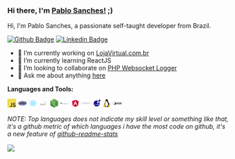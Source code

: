 ### Hi there, I'm [Pablo Sanches!](https://pablosanches.github.io) ;)

Hi, I'm Pablo Sanches, a passionate self-taught developer from Brazil.

[![Github Badge](https://img.shields.io/badge/-Github-000?style=flat-square&logo=Github&logoColor=white&link=https://github.com/pablosanches)](https://github.com/pablosanches)
[![Linkedin Badge](https://img.pablosanches.io/badge/-LinkedIn-blue?style=flat-square&logo=Linkedin&logoColor=white&link=https://www.linkedin.com/in/pablosanches/)](https://www.linkedin.com/in/fagnerpsantos/)

- 🔭 I’m currently working on [LojaVirtual.com.br](https://www.lojavirtual.com.br/)
- 🌱 I’m currently learning ReactJS
- 👯 I’m looking to collaborate on [PHP Websocket Logger](https://github.com/pablosanches/php-socket-logger)
- 💬 Ask me about anything [here](https://github.com/pablosanches/pablosanches/issues)

**Languages and Tools:**  

<code><img height="20" src="https://raw.githubusercontent.com/github/explore/80688e429a7d4ef2fca1e82350fe8e3517d3494d/topics/javascript/javascript.png"></code>
<code><img height="20" src="https://raw.githubusercontent.com/github/explore/80688e429a7d4ef2fca1e82350fe8e3517d3494d/topics/php/php.png"></code>
<code><img height="20" src="https://raw.githubusercontent.com/github/explore/80688e429a7d4ef2fca1e82350fe8e3517d3494d/topics/react/react.png"></code>
<code><img height="20" src="https://raw.githubusercontent.com/github/explore/5c058a388828bb5fde0bcafd4bc867b5bb3f26f3/topics/mysql/mysql.png"></code>
<code><img height="20" src="https://raw.githubusercontent.com/github/explore/80688e429a7d4ef2fca1e82350fe8e3517d3494d/topics/nodejs/nodejs.png"></code>
<code><img height="20" src="https://raw.githubusercontent.com/github/explore/80688e429a7d4ef2fca1e82350fe8e3517d3494d/topics/mongodb/mongodb.png"></code>
<code><img height="20" src="https://raw.githubusercontent.com/github/explore/80688e429a7d4ef2fca1e82350fe8e3517d3494d/topics/angular/angular.png"></code>
<code><img height="20" src="https://raw.githubusercontent.com/github/explore/80688e429a7d4ef2fca1e82350fe8e3517d3494d/topics/express/express.png"></code>
<code><img height="20" src="https://raw.githubusercontent.com/github/explore/80688e429a7d4ef2fca1e82350fe8e3517d3494d/topics/lua/lua.png"></code>
<code><img height="20" src="https://raw.githubusercontent.com/github/explore/80688e429a7d4ef2fca1e82350fe8e3517d3494d/topics/linux/linux.png"></code>
<code><img height="20" src="https://raw.githubusercontent.com/github/explore/80688e429a7d4ef2fca1e82350fe8e3517d3494d/topics/bash/bash.png"></code>


*NOTE: Top languages does not indicate my skill level or something like that, it's a github metric of which languages i have the most code on github, it's a new feature of [github-readme-stats](https://github.com/pablosanches/pablosanches)*

<a href="https://github.com/pablosanches/pablosanches">
  <img align="center" src="https://github-readme-stats.vercel.app/api/top-langs/?username=pablosanches&layout=compact&theme=dracula" />
</a>
